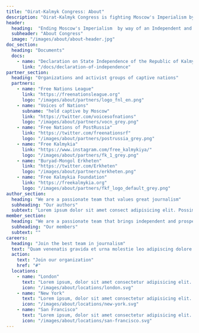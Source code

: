 ```yaml
---
title: "Oirat-Kalmyk Congress: About"
description: "Oirat-Kalmyk Congress is fighting Moscow's Imperialism by pushing an idea of independent and democratic Kalmykia."
header:
  heading:  "Ending Moscow's Imperialism  by way of an Independent and Democratic Kalmykia."
  subheader: "About Congress"
  image: "/images/about/about-header.jpg"
doc_section:
  heading: "Documents"
  docs:
    - name: "Declaration on State Independence of the Republic of Kalmykia"
      link: "/docs/declaration-of-independence"
partner_section:
  heading: "Organizations and activist groups of captive nations"
  partners:
    - name: "Free Nations League"
      link: "https://freenationsleague.org"
      logo: "/images/about/partners/logo_fnl_en.png"
    - name: "Voices of Nations"
      subname: "held captive by Moscow"
      link: "https://twitter.com/voicesofnations"
      logo: "/images/about/partners/vocn_grey.png"
    - name: "Free Nations of PostRussia"
      link: "https://twitter.com/freenationsrf"
      logo: "/images/about/partners/postrussia_grey.png"
    - name: "Free Kalmykia"
      link: "https://www.instagram.com/free_kalmykiya/"
      logo: "/images/about/partners/fk_1_grey.png"
    - name: "Buryad-Mongol Erkheten"
      link: "https://twitter.com/Erkheten"
      logo: "/images/about/partners/erkheten.png"
    - name: "Free Kalmykia Foundation"
      link: "https://freekalmykia.org"
      logo: "/images/about/partners/fkf_logo_default_grey.png"
author_section:
  heading: "We are a passionate team that values great journalism"
  subheading: "Our authors"
  subtext: "Lorem ipsum dolor sit amet consect adipisicing elit. Possimus magnam voluptatum cupiditate veritatis in accusamus quisquam."
member_section:
  heading: "We are a passionate team that brings independent and prosper Kalmykia closer"
  subheading: "Our members"
  subtext: ""
careers:
  heading: "Join the best team in journalism"
  text: "Quam venenatis gravida et urna molestie leo adipiscing dolore leo euismod quam. Aenean porta curabitur convallis pellentesque velit platea at neque phasellus. Aliquet pellentesque senectus velit magna ultrices iaculis justo habitasse vitae neque ornare nullam leo."
  action:
    text: "Join our organization"
    href: "#"
  locations:
    - name: "London"
      text: "Lorem ipsum, dolor sit amet consectetur adipisicing elit. Maiores impedit perferendis suscipit eaque iste dolor."
      icon: "/images/about/locations/london.svg"
    - name: "New York"
      text: "Lorem ipsum, dolor sit amet consectetur adipisicing elit. Maiores impedit perferendis suscipit eaque iste dolor."
      icon: "/images/about/locations/new-york.svg"
    - name: "San Francisco"
      text: "Lorem ipsum, dolor sit amet consectetur adipisicing elit. Maiores impedit perferendis suscipit eaque iste dolor."
      icon: "/images/about/locations/san-francisco.svg"
---
```

